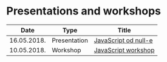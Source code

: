 # Presentations and workshops

| Date        | Type         | Title                |
|-------------|--------------|----------------------|
| 16.05.2018. | Presentation | [JavaScript od null-e](/slides/javascript-od-null-e) |
| 10.05.2018. | Workshop     | [JavaScript workshop](/slides/javascript-workshop)   |
